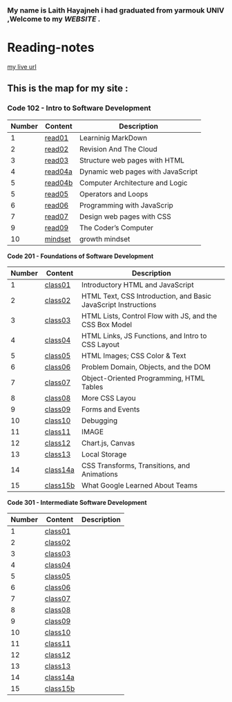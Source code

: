 ### My name is Laith Hayajneh i had graduated from yarmouk UNIV ,Welcome to my *WEBSITE* .
# **Reading-notes**


[my live url](https://laith-hayajneh.github.io/reading-notes/)

## This is the map for my site :

### Code 102 - Intro to Software Development

|Number | Content |Description|
|-------|---------|---------------|
|1|[read01](read01)|Learninig MarkDown|
|2|[read02](read02)|Revision And The Cloud|
|3|[read03](read03)|Structure web pages with HTML|
|4|[read04a](read04a)|Dynamic web pages with JavaScript|
|5|[read04b](read04b)|Computer Architecture and Logic|
|5|[read05](read05)|Operators and Loops|
|6|[read06](read06)|Programming with JavaScrip|
|7|[read07](read07)|Design web pages with CSS|
|9|[read09](read09)|The Coder’s Computer|
|10|[mindset](mindset.md)|growth mindset|

**Code 201 - Foundations of Software Development**



|Number | Content |Description|
|-------|---------|-----------|
|1|[class01](201/class-01)|Introductory HTML and JavaScript|
|2|[class02](201/class-02)|HTML Text, CSS Introduction, and Basic JavaScript Instructions|
|3|[class03](201/class-03)|HTML Lists, Control Flow with JS, and the CSS Box Model|
|4|[class04](201/class-04)|HTML Links, JS Functions, and Intro to CSS Layout |
|5|[class05](201/class-05)| HTML Images; CSS Color & Text|
|6|[class06](201/class-06)|Problem Domain, Objects, and the DOM|
|7|[class07](201/class-07)|Object-Oriented Programming, HTML Tables|
|8|[class08](201/class-08)|More CSS Layou|
|9|[class09](201/class-09)|Forms and Events|
|10|[class10](201/class-10)|Debugging|
|11|[class11](201/class-11)|IMAGE|
|12|[class12](201/class-12)| Chart.js, Canvas|
|13|[class13](201/class-13)|Local Storage|
|14|[class14a](201/class-14)| CSS Transforms, Transitions, and Animations|
|15|[class15b](201/class-15)|What Google Learned About Teams|

**Code 301 - Intermediate Software Development**



|Number | Content |Description|
|-------|---------|-----------|
|1|[class01](301/class-01)| |
|2|[class02](301/class-02)| |
|3|[class03](301/class-03)| |
|4|[class04](301/class-04)|  |
|5|[class05](301/class-05)| |
|6|[class06](301/class-06)| |
|7|[class07](301/class-07)| |
|8|[class08](301/class-08)| |
|9|[class09](301/class-09)|  |
|10|[class10](301/class-10)| |
|11|[class11](301/class-11)| |
|12|[class12](301/class-12)|  |
|13|[class13](301/class-13)| |
|14|[class14a](301/class-14)|  |
|15|[class15b](301/class-15)| |
